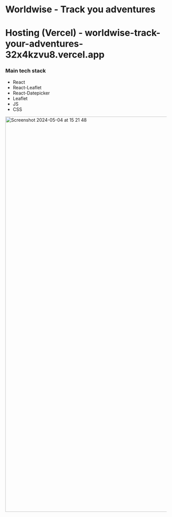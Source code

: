 # Worldwise - Track you adventures

# Hosting (Vercel) - worldwise-track-your-adventures-32x4kzvu8.vercel.app

### Main tech stack

- React
- React-Leaflet
- React-Datepicker
- Leaflet
- JS
- CSS

<img width="1232" alt="Screenshot 2024-05-04 at 15 21 48" src="https://github.com/StasMasevych/WorldWise-React/assets/109438310/4dfdb237-ba3e-476b-b6a5-223fed5394fc">


